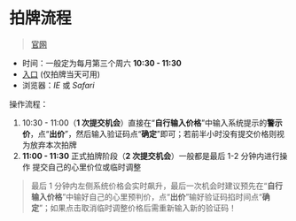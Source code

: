 # 拍牌流程

> [官网](https://www.alltobid.com/)

- 时间：一般定为每月第三个周六 **10:30 - 11:30**
- [入口](https://paimai.alltobid.com/) (仅拍牌当天可用)
- 浏览器：_IE_ 或 _Safari_

操作流程：

1. 10:30 - 11:00（**1 次提交机会**）直接在“**自行输入价格**”中输入系统提示的**警示价**，点“**出价**”，然后输入验证码点“**确定**”即可；若前半小时没有提交价格则视为放弃本次拍牌
2. **11:00 - 11:30** 正式拍牌阶段（**2 次提交机会**）一般都是最后 1-2 分钟内进行操作 提交自己的心里价位或临时调整

> 最后 1 分钟内左侧系统价格会实时飙升，最后一次机会时建议预先在“**自行输入价格**”中输好自己的心里预判价，点“**出价**”输好验证码掐时间点“**确定**”；如果点击取消临时调整价格后需重新输入新的验证码！
